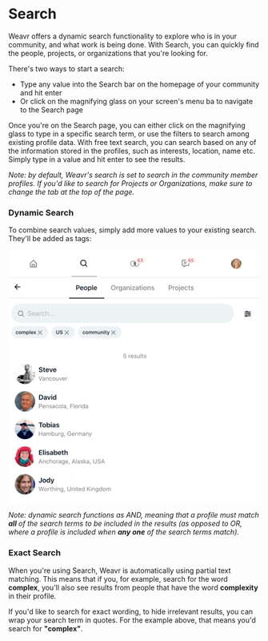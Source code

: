 # Search

Weavr offers a dynamic search functionality to explore who is in your community, and what work is being done. 
With Search, you can quickly find the people, projects, or organizations that you're looking for. 

There's two ways to start a search:

- Type any value into the Search bar on the homepage of your community and hit enter
- Or click on the magnifying glass on your screen's menu ba to navigate to the Search page

Once you're on the Search page, you can either click on the magnifying glass to type in a specific search term, or use the filters to search among existing profile data. 
With free text search, you can search based on any of the information stored in the profiles, such as interests, location, name etc. Simply type in a value and hit enter to see the results. 

_Note: by default, Weavr's search is set to search in the community member profiles. If you'd like to search for Projects or Organizations, make sure to change the tab at the top of the page._

### Dynamic Search 
To combine search values, simply add more values to your existing search. They'll be added as tags: 

![Dynamic Search](/images/dynamic-search.png)

_Note: dynamic search functions as AND, meaning that a profile must match **all** of the search terms to be included in the results (as opposed to OR, where a profile is included when **any one** of the search terms match)._

### Exact Search
When you're using Search, Weavr is automatically using partial text matching. 
This means that if you, for example, search for the word **complex**, you'll also see results from people that have the word **complexity** in their profile. 

If you'd like to search for exact wording, to hide irrelevant results, you can wrap your search term in quotes. 
For the example above, that means you'd search for **"complex"**. 
